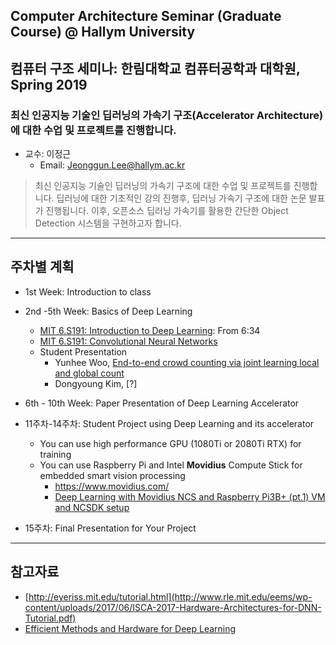 ## Computer Architecture Seminar (Graduate Course) @ Hallym University
## 컴퓨터 구조 세미나: 한림대학교 컴퓨터공학과 대학원, Spring 2019

### 최신 인공지능 기술인 딥러닝의 가속기 구조(Accelerator Architecture)에 대한 수업 및 프로젝트를 진행합니다.

- 교수: 이정근
   - Email: Jeonggun.Lee@hallym.ac.kr

> 최신 인공지능 기술인 딥러닝의 가속기 구조에 대한 수업 및 프로젝트를 진행합니다. 딥러닝에 대한 기초적인 강의 진행후, 딥러닝 가속기 구조에 대한 논문 
> 발표가 진행됩니다. 이후, 오픈소스 딥러닝 가속기를 활용한 간단한 Object Detection 시스템을 구현하고자 합니다.

*  *  *
## 주차별 계획

- 1st Week: Introduction to class

- 2nd -5th Week: Basics of Deep Learning
   - [MIT 6.S191: Introduction to Deep Learning](https://www.youtube.com/watch?v=5v1JnYv_yWs&list=PLtBw6njQRU-rwp5__7C0oIVt26ZgjG9NI): From 6:34
   - [MIT 6.S191: Convolutional Neural Networks](https://www.youtube.com/watch?v=H-HVZJ7kGI0&index=3&list=PLtBw6njQRU-rwp5__7C0oIVt26ZgjG9NI)
   - Student Presentation
      - Yunhee Woo, [End-to-end crowd counting via joint learning local and global count](https://ieeexplore.ieee.org/abstract/document/7532551?fbclid=IwAR1YBIYBuCsJl5tnK704k0YzSpAHeVWAH4Y4YRwVIRBv2P5hvuexn4g3ejk)
      - Dongyoung Kim, [?]

- 6th - 10th Week: Paper Presentation of Deep Learning Accelerator

- 11주차-14주차: Student Project using Deep Learning and its accelerator
   - You can use high performance GPU (1080Ti or 2080Ti RTX) for training
   - You can use Raspberry Pi and Intel **Movidius** Compute Stick for embedded smart vision processing
      - https://www.movidius.com/
      - [Deep Learning with Movidius NCS and Raspberry Pi3B+ (pt.1) VM and NCSDK setup](https://www.youtube.com/watch?v=p8o284gBSqo)
- 15주차: Final Presentation for Your Project


*  *  *
## 참고자료
- [http://eyeriss.mit.edu/tutorial.html](http://www.rle.mit.edu/eems/wp-content/uploads/2017/06/ISCA-2017-Hardware-Architectures-for-DNN-Tutorial.pdf)
- [Efficient Methods and Hardware for Deep Learning](https://www.youtube.com/watch?v=eZdOkDtYMoo&t=25s)
